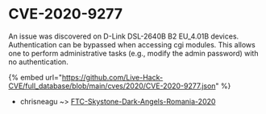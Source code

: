 # CVE-2020-9277

An issue was discovered on D-Link DSL-2640B B2 EU_4.01B devices. Authentication can be bypassed when accessing cgi modules. This allows one to perform administrative tasks (e.g., modify the admin password) with no authentication.

{% embed url="https://github.com/Live-Hack-CVE/full_database/blob/main/cves/2020/CVE-2020-9277.json" %}


* chrisneagu ~> [FTC-Skystone-Dark-Angels-Romania-2020](https://www.alice-snow.ru/2020/database/cve-2020-9277/ftc-skystone-dark-angels-romania-2020-chrisneagu)